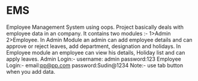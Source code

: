 # EMS
Employee Management System using oops.
Project basically deals with employee data in an company.
It contains two modules :- 1>Admin  2>Employee.
In Admin Module an admin can add employee details and can approve or reject leaves, add department, designation and holidays.
In Employee module an employee can view his details, Holiday list and can apply leaves.
Admin Login:- username: admin password:123
Employee Login:- email:pp@pp.com  password:Sudin@1234
Note:- use tab button when you add data.
